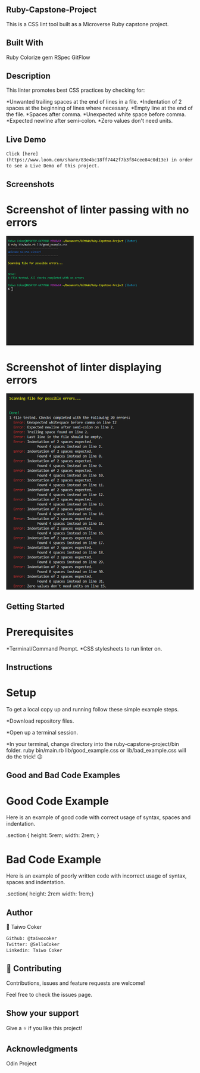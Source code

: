 ## Ruby-Capstone-Project

This is a CSS lint tool built as a Microverse Ruby capstone project.

## Built With
  Ruby
  Colorize gem
  RSpec
  GitFlow

## Description
  This linter promotes best CSS practices by checking for:

  *Unwanted trailing spaces at the end of lines in a file.
  *Indentation of 2 spaces at the beginning of lines where necessary.
  *Empty line at the end of the file.
  *Spaces after comma.
  *Unexpected white space before comma.
  *Expected newline after semi-colon.
  *Zero values don't need units.

## Live Demo
    Click [here](https://www.loom.com/share/83e4bc18ff7442f7b3f84cee84c0d13e) in order to see a Live Demo of this project.

## Screenshots
# Screenshot of linter passing with no errors
![screenshot](images/good_test.PNG)

# Screenshot of linter displaying errors
![screenshot](images/bad_test.PNG)


## Getting Started
# Prerequisites
  *Terminal/Command Prompt.
  *CSS stylesheets to run linter on.

## Instructions
# Setup

To get a local copy up and running follow these simple example steps.

  *Download repository files.

  *Open up a terminal session.

  *In your terminal, change directory into the ruby-capstone-project/bin folder.
    ruby bin/main.rb lib/good_example.css or lib/bad_example.css will do the trick! 😉

## Good and Bad Code Examples
# Good Code Example
  Here is an example of good code with correct usage of syntax, spaces and indentation.

.section {
  height: 5rem;
  width: 2rem;
}

# Bad Code Example
 Here is an example of poorly written code with incorrect usage of syntax, spaces and indentation.

.section{
    height: 2rem
  width: 1rem;}


## Author
👤 Taiwo Coker

    Github: @taiwocoker
    Twitter: @SelloCoker
    Linkedin: Taiwo Coker

## 🤝 Contributing
  Contributions, issues and feature requests are welcome!

  Feel free to check the issues page.

## Show your support
  Give a ⭐️ if you like this project!

## Acknowledgments
  Odin Project